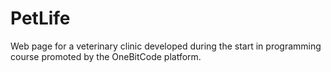 # PetLife
Web page for a veterinary clinic developed during the start in programming course promoted by the OneBitCode platform.
